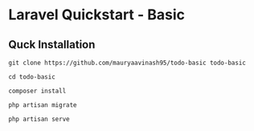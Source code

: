 # Laravel Quickstart - Basic

## Quck Installation

    git clone https://github.com/mauryaavinash95/todo-basic todo-basic

    cd todo-basic

    composer install

    php artisan migrate

    php artisan serve

